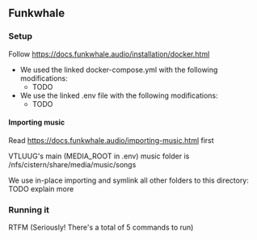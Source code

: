 ## Funkwhale



### Setup

Follow https://docs.funkwhale.audio/installation/docker.html

* We used the linked docker-compose.yml with the following modifications:
    * TODO
* We use the linked .env file with the following modifications:
    * TODO


#### Importing music

Read https://docs.funkwhale.audio/importing-music.html first

VTLUUG's main (MEDIA_ROOT in .env) music folder is /nfs/cistern/share/media/music/songs 

We use in-place importing and symlink all other folders to this directory: TODO explain more



### Running it

RTFM (Seriously! There's a total of 5 commands to run)
